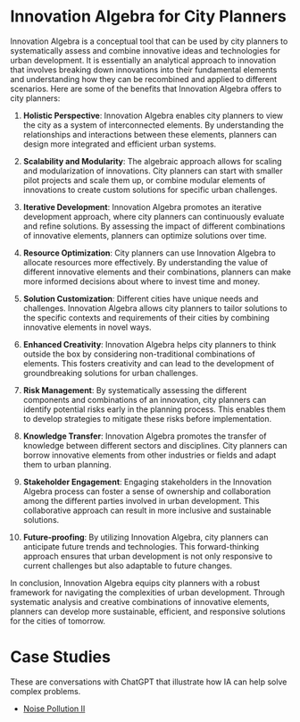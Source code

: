 # Innovation Algebra for City Planners

Innovation Algebra is a conceptual tool that can be used by city planners to systematically assess and combine innovative ideas and technologies for urban development. It is essentially an analytical approach to innovation that involves breaking down innovations into their fundamental elements and understanding how they can be recombined and applied to different scenarios. Here are some of the benefits that Innovation Algebra offers to city planners:

1. **Holistic Perspective**: Innovation Algebra enables city planners to view the city as a system of interconnected elements. By understanding the relationships and interactions between these elements, planners can design more integrated and efficient urban systems.

2. **Scalability and Modularity**: The algebraic approach allows for scaling and modularization of innovations. City planners can start with smaller pilot projects and scale them up, or combine modular elements of innovations to create custom solutions for specific urban challenges.

3. **Iterative Development**: Innovation Algebra promotes an iterative development approach, where city planners can continuously evaluate and refine solutions. By assessing the impact of different combinations of innovative elements, planners can optimize solutions over time.

4. **Resource Optimization**: City planners can use Innovation Algebra to allocate resources more effectively. By understanding the value of different innovative elements and their combinations, planners can make more informed decisions about where to invest time and money.

5. **Solution Customization**: Different cities have unique needs and challenges. Innovation Algebra allows city planners to tailor solutions to the specific contexts and requirements of their cities by combining innovative elements in novel ways.

6. **Enhanced Creativity**: Innovation Algebra helps city planners to think outside the box by considering non-traditional combinations of elements. This fosters creativity and can lead to the development of groundbreaking solutions for urban challenges.

7. **Risk Management**: By systematically assessing the different components and combinations of an innovation, city planners can identify potential risks early in the planning process. This enables them to develop strategies to mitigate these risks before implementation.

8. **Knowledge Transfer**: Innovation Algebra promotes the transfer of knowledge between different sectors and disciplines. City planners can borrow innovative elements from other industries or fields and adapt them to urban planning.

9. **Stakeholder Engagement**: Engaging stakeholders in the Innovation Algebra process can foster a sense of ownership and collaboration among the different parties involved in urban development. This collaborative approach can result in more inclusive and sustainable solutions.

10. **Future-proofing**: By utilizing Innovation Algebra, city planners can anticipate future trends and technologies. This forward-thinking approach ensures that urban development is not only responsive to current challenges but also adaptable to future changes.

In conclusion, Innovation Algebra equips city planners with a robust framework for navigating the complexities of urban development. Through systematic analysis and creative combinations of innovative elements, planners can develop more sustainable, efficient, and responsive solutions for the cities of tomorrow.

# Case Studies

These are conversations with ChatGPT that illustrate how IA can help solve complex problems.

* [Noise Pollution II](https://chat.openai.com/share/fa063ea6-89f3-4aef-a538-500a1409577a)
